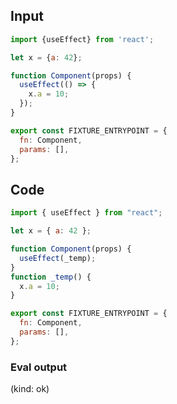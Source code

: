 
## Input

```javascript
import {useEffect} from 'react';

let x = {a: 42};

function Component(props) {
  useEffect(() => {
    x.a = 10;
  });
}

export const FIXTURE_ENTRYPOINT = {
  fn: Component,
  params: [],
};

```

## Code

```javascript
import { useEffect } from "react";

let x = { a: 42 };

function Component(props) {
  useEffect(_temp);
}
function _temp() {
  x.a = 10;
}

export const FIXTURE_ENTRYPOINT = {
  fn: Component,
  params: [],
};

```
      
### Eval output
(kind: ok) 